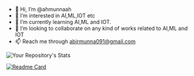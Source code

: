 - 👋 Hi, I’m @ahmunnaah
- 👀 I’m interested in AI,ML,IOT etc
- 🌱 I’m currently learning AI,ML and IOT.
- 💞️ I’m looking to collaborate on any kind of works related to AI,ML and IOT
- 📫 Reach me through abirmunna091@gmail.com


![Your Repository's Stats](https://github-readme-stats.vercel.app/api?username=abirmunna&show_icons=true&theme=radical)



[![Readme Card](https://github-readme-stats.vercel.app/api/pin/?username=abirmunna&repo=github-readme-stats)](https://github.com/anuraghazra/github-readme-stats)
<!---
ahmunnaah/ahmunnaah is a ✨ special ✨ repository because its `README.md` (this file) appears on your GitHub profile.
You can click the Preview link to take a look at your changes.
--->
